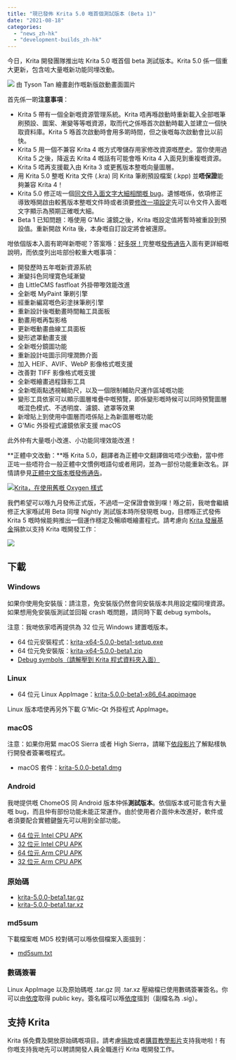 ```yaml
---
title: "現已發佈 Krita 5.0 嘅首個測試版本 (Beta 1)"
date: "2021-08-18"
categories: 
  - "news_zh-hk"
  - "development-builds_zh-hk"
---
```


今日，Krita 開發團隊推出咗 Krita 5.0 嘅首個 beta 測試版本。Krita 5.0 係一個重大更新，包含咗大量嘅新功能同埋改動。

[![](/images/posts/2021/electrichearts_20201224A_kiki_c1_1080P-1024x512.png)](https://krita.org/wp-content/uploads/2021/08/electrichearts_20201224A_kiki_c1_1080P.png) 由 Tyson Tan 繪畫創作嘅新版啟動畫面圖片

首先係一啲**注意事項**：

- Krita 5 帶有一個全新嘅資源管理系統。Krita 唔再喺啟動時重新載入全部嘅筆刷預設、圖案、漸變等等嘅資源，取而代之係喺首次啟動時載入並建立一個快取資料庫。Krita 5 喺首次啟動時會用多啲時間，但之後嘅每次啟動會比以前快。
- Krita 5 用一個不兼容 Krita 4 嘅方式嚟儲存用家修改資源嘅歷史。當你使用過 Krita 5 之後，降返去 Krita 4 嘅話有可能會喺 Krita 4 入面見到重複嘅資源。
- Krita 5 唔再支援載入由 Krita 3 或更舊版本整嘅向量圖層。
- 用 Krita 5.0 整嘅 Krita 文件 (.kra) 同 Krita 筆刷預設檔案 (.kpp) 並**唔保證**能夠兼容 Krita 4！
- Krita 5.0 修正咗一個[同文件入面文字大細相關嘅 bug](https://krita.org/en/krita-5-0-release-notes/#text_size_dpi_issue_fix)。遺憾嘅係，依項修正導致喺開啟由較舊版本整嘅文件時或者須要[修改一項設定](https://docs.krita.org/en/reference_manual/preferences/general_settings.html#miscellaneous)先可以令文件入面嘅文字顯示為預期正確嘅大細。
- Beta 1 已知問題：喺使用 G'Mic 濾鏡之後，Krita 嘅設定值將暫時被重設到預設值。重新開啟 Krita 後，本身嘅自訂設定將會被還原。

咁依個版本入面有啲咩新嘢呢？答案喺：[好多呀！](https://krita.org/en/krita-5-0-release-notes/)完整嘅[發佈通告](https://krita.org/en/krita-5-0-release-notes/)入面有更詳細嘅說明，而依度列出咗部份較重大嘅事項：

- 開發歷時五年嘅新資源系統
- 漸變抖色同埋寛色域漸變
- 由 LittleCMS fastfloat 外掛帶嚟效能改進
- 全新嘅 MyPaint 筆刷引擎
- 經重新編寫嘅色彩塗抹筆刷引擎
- 重新設計後嘅動畫時間軸工具面板
- 動畫用嘅再製影格
- 更新嘅動畫曲線工具面板
- 變形遮罩動畫支援
- 全新嘅分鏡圖功能
- 重新設計咗圖示同埋潤飾介面
- 加入 HEIF、AVIF、WebP 影像格式嘅支援
- 改善對 TIFF 影像格式嘅支援
- 全新嘅繪畫過程錄影工具
- 全新嘅兩點透視輔助尺，以及一個限制輔助尺運作區域嘅功能
- 變形工具依家可以顯示圖層堆疊中嘅預覽，即係變形嘅時候可以同時預覽圖層嘅混色模式、不透明度、濾鏡、遮罩等效果
- 新增貼上到使用中圖層而唔係貼上為新圖層嘅功能
- G'Mic 外掛程式濾鏡依家支援 macOS

此外仲有大量嘅小改進、小功能同埋效能改進！

**正體中文改動：**喺 Krita 5.0，翻譯者為正體中文翻譯做咗唔少改動，當中修正咗一些唔符合一般正體中文慣例嘅語句或者用詞，並為一部份功能重新改名。詳情請參見[正體中文版本嘅發佈通告](https://krita.org/zh-hk/krita-5-0-release-notes_zh-hk/#trad-chinese-changes)。

[![Krita，在使用舊嘅 Oxygen 樣式](/images/posts/2021/krita-style-change-1024x533.png)](https://krita.org/wp-content/uploads/2021/08/krita-style-change.png)

我們希望可以喺九月發佈正式版，不過唔一定保證會做到㗎！喺之前，我哋會繼續修正大家喺試用 Beta 同埋 Nightly 測試版本時所發現嘅 bug，目標喺正式發佈 Krita 5 嘅時候能夠推出一個運作穩定及暢順嘅繪畫程式。請考慮向 [Krita 發展基金](https://fund.krita.org/)捐款以支持 Krita 嘅開發工作：

[![](/images/posts/2021/devfund-1024x346.png)](https://fund.krita.org)

## 下載

### Windows

如果你使用免安裝版：請注意，免安裝版仍然會同安裝版本共用設定檔同埋資源。如果想用免安裝版測試並回報 crash 嘅問題，請同時下載 debug symbols。

注意：我哋依家唔再提供為 32 位元 Windows 建置嘅版本。

- 64 位元安裝程式：[krita-x64-5.0.0-beta1-setup.exe](https://download.kde.org/unstable/krita/5.0.0-beta1/krita-x64-5.0.0-beta1-setup.exe)
- 64 位元免安裝版：[krita-x64-5.0.0-beta1.zip](https://download.kde.org/unstable/krita/5.0.0-beta1/krita-x64-5.0.0-beta1.zip)
- [Debug symbols（請解壓到 Krita 程式資料夾入面）](https://download.kde.org/unstable/krita/5.0.0-beta1/krita-x64-5.0.0-beta1-dbg.zip)

### Linux

- 64 位元 Linux AppImage：[krita-5.0.0-beta1-x86\_64.appimage](https://download.kde.org/unstable/krita/5.0.0-beta1/krita-5.0.0-beta1-x86_64.appimage)

Linux 版本唔使再另外下載 G'Mic-Qt 外掛程式 AppImage。

### macOS

注意：如果你用緊 macOS Sierra 或者 High Sierra，請睇下[依段影片](https://www.youtube.com/watch?v=3py0kgq95Hk)了解點樣執行開發者簽署嘅程式。

- macOS 套件：[krita-5.0.0-beta1.dmg](https://download.kde.org/unstable/krita/5.0.0-beta1/krita-5.0.0-beta1.dmg)

### Android

我哋提供嘅 ChomeOS 同 Android 版本仲係**測試版本**。依個版本或可能含有大量嘅 bug，而且仲有部份功能未能正常運作。由於使用者介面仲未改進好，軟件或者須要配合實體鍵盤先可以用到全部功能。

- [64 位元 Intel CPU APK](https://download.kde.org/unstable/krita/5.0.0-beta1/krita-x86_64-5.0.0-beta1-release-signed.apk)
- [32 位元 Intel CPU APK](https://download.kde.org/unstable/krita/5.0.0-beta1/krita-x86-5.0.0-beta1-release-signed.apk)
- [64 位元 Arm CPU APK](https://download.kde.org/unstable/krita/5.0.0-beta1/krita-arm64-v8a-5.0.0-beta1-release-signed.apk)
- [32 位元 Arm CPU APK](https://download.kde.org/unstable/krita/5.0.0-beta1/krita-armeabi-v7a-5.0.0-beta1-release-signed.apk)

### 原始碼

- [krita-5.0.0-beta1.tar.gz](https://download.kde.org/unstable/krita/5.0.0-beta1/krita-5.0.0-beta1.tar.gz)
- [krita-5.0.0-beta1.tar.xz](https://download.kde.org/unstable/krita/5.0.0-beta1/krita-5.0.0-beta1.tar.xz)

### md5sum

下載檔案嘅 MD5 校對碼可以喺依個檔案入面搵到：

- [md5sum.txt](https://download.kde.org/unstable/krita/5.0.0-beta1/md5sum.txt)

### 數碼簽署

Linux AppImage 以及原始碼嘅 .tar.gz 同 .tar.xz 壓縮檔已使用數碼簽署簽名。你可以由[依度](https://files.kde.org/krita/4DA79EDA231C852B)取得 public key。簽名檔可以喺[依度](https://download.kde.org/unstable/krita/5.0.0-beta1/)搵到（副檔名為 .sig）。

## 支持 Krita

Krita 係免費及開放原始碼嘅項目。請考慮[捐款](https://fund.krita.org)或者[購買教學影片](https://krita.org/en/shop/)支持我哋啦！有你嘅支持我哋先可以聘請開發人員全職進行 Krita 嘅開發工作。
